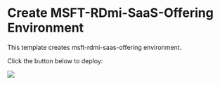 # Create MSFT-RDmi-SaaS-Offering Environment

This template creates msft-rdmi-saas-offering environment.


Click the button below to deploy:

<a href="https://portal.azure.com/#create/Microsoft.Template/uri/https%3A%2F%2Fraw.githubusercontent.com%2Fphanikumarsharma%2Frdmisaasofferingtemplate%2Fmaster%2Fazuredeploy.json" target="_blank">
    <img src="http://azuredeploy.net/deploybutton.png"/>
</a>





